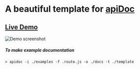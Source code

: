 # A beautiful template for [apiDoc](https://github.com/apidoc/apidoc)

## [Live Demo](https://ahmed-dinar.github.io/apidoc-template)

![Demo screenshot](https://raw.githubusercontent.com/ahmed-dinar/apidoc-template/master/examples/assets/Screenshot1.png)

##### To make example documentation

``> apidoc -i ./examples -f .route.js -o ./docs -t ./template``
